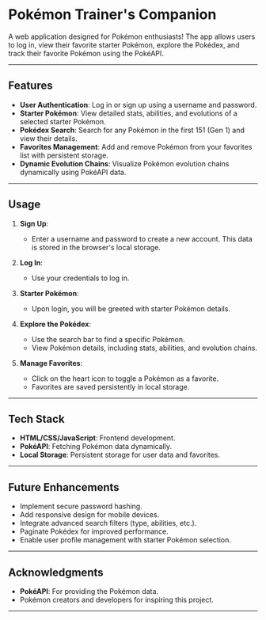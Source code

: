 # Pokémon Trainer's Companion

A web application designed for Pokémon enthusiasts! The app allows users to log in, view their favorite starter Pokémon, explore the Pokédex, and track their favorite Pokémon using the PokéAPI.

---

## Features

- **User Authentication**: Log in or sign up using a username and password.
- **Starter Pokémon**: View detailed stats, abilities, and evolutions of a selected starter Pokémon.
- **Pokédex Search**: Search for any Pokémon in the first 151 (Gen 1) and view their details.
- **Favorites Management**: Add and remove Pokémon from your favorites list with persistent storage.
- **Dynamic Evolution Chains**: Visualize Pokémon evolution chains dynamically using PokéAPI data.

---


## Usage

1. **Sign Up**:
   - Enter a username and password to create a new account. This data is stored in the browser's local storage.

2. **Log In**:
   - Use your credentials to log in.

3. **Starter Pokémon**:
   - Upon login, you will be greeted with starter Pokémon details.

4. **Explore the Pokédex**:
   - Use the search bar to find a specific Pokémon.
   - View Pokémon details, including stats, abilities, and evolution chains.

5. **Manage Favorites**:
   - Click on the heart icon to toggle a Pokémon as a favorite.
   - Favorites are saved persistently in local storage.

---

## Tech Stack

- **HTML/CSS/JavaScript**: Frontend development.
- **PokéAPI**: Fetching Pokémon data dynamically.
- **Local Storage**: Persistent storage for user data and favorites.

---


## Future Enhancements

- Implement secure password hashing.
- Add responsive design for mobile devices.
- Integrate advanced search filters (type, abilities, etc.).
- Paginate Pokédex for improved performance.
- Enable user profile management with starter Pokémon selection.

---


## Acknowledgments

- **PokéAPI**: For providing the Pokémon data.
- Pokémon creators and developers for inspiring this project.

---

